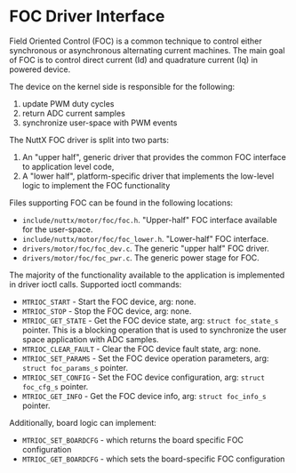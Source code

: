FOC Driver Interface
====================

Field Oriented Control (FOC) is a common technique to control either
synchronous or asynchronous alternating current machines. The main goal
of FOC is to control direct current (Id) and quadrature current (Iq) in
powered device.

The device on the kernel side is responsible for the following:

1.  update PWM duty cycles
2.  return ADC current samples
3.  synchronize user-space with PWM events

The NuttX FOC driver is split into two parts:

1.  An \"upper half\", generic driver that provides the common FOC
    interface to application level code,
2.  A \"lower half\", platform-specific driver that implements the
    low-level logic to implement the FOC functionality

Files supporting FOC can be found in the following locations:

-   `include/nuttx/motor/foc/foc.h`. \"Upper-half\" FOC interface
    available for the user-space.
-   `include/nuttx/motor/foc/foc_lower.h`. \"Lower-half\" FOC interface.
-   `drivers/motor/foc/foc_dev.c`. The generic \"upper half\" FOC
    driver.
-   `drivers/motor/foc/foc_pwr.c`. The generic power stage for FOC.

The majority of the functionality available to the application is
implemented in driver ioctl calls. Supported ioctl commands:

-   `MTRIOC_START` - Start the FOC device, arg: none.
-   `MTRIOC_STOP` - Stop the FOC device, arg: none.
-   `MTRIOC_GET_STATE` - Get the FOC device state, arg:
    `struct foc_state_s` pointer. This is a blocking operation that is
    used to synchronize the user space application with ADC samples.
-   `MTRIOC_CLEAR_FAULT` - Clear the FOC device fault state, arg: none.
-   `MTRIOC_SET_PARAMS` - Set the FOC device operation parameters, arg:
    `struct foc_params_s` pointer.
-   `MTRIOC_SET_CONFIG` - Set the FOC device configuration, arg:
    `struct foc_cfg_s` pointer.
-   `MTRIOC_GET_INFO` - Get the FOC device info, arg:
    `struct foc_info_s` pointer.

Additionally, board logic can implement:

-   `MTRIOC_SET_BOARDCFG` - which returns the board specific FOC
    configuration
-   `MTRIOC_GET_BOARDCFG` - which sets the board-specific FOC
    configuration

